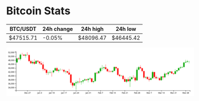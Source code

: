 # Bitcoin Stats

BTC/USDT|24h change|24h high|24h low|
|---|---|---|---|
|$47515.71|-0.05%|$48096.47|$46445.42|

<img src="./chart.svg">
